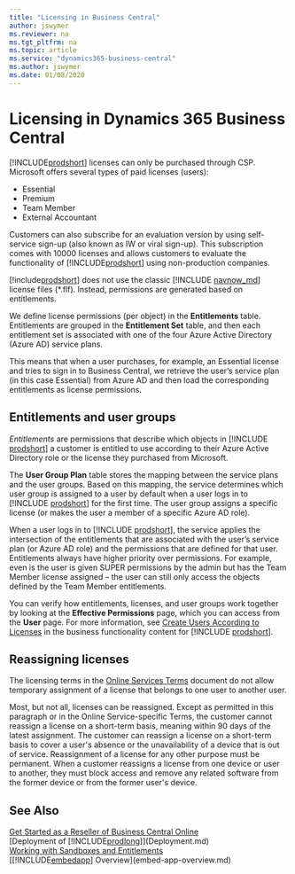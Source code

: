 ```yaml
---
title: "Licensing in Business Central"
author: jswymer
ms.reviewer: na
ms.tgt_pltfrm: na
ms.topic: article
ms.service: "dynamics365-business-central"
ms.author: jswymer
ms.date: 01/08/2020
---
```


# Licensing in Dynamics 365 Business Central

[!INCLUDE[prodshort](../developer/includes/prodshort.md)] licenses can only be purchased through CSP. Microsoft offers several types of paid licenses (users):

- Essential  
- Premium  
- Team Member  
- External Accountant  

Customers can also subscribe for an evaluation version by using self-service sign-up (also known as IW or viral sign-up). This subscription comes with 10000 licenses and allows customers to evaluate the functionality of [!INCLUDE[prodshort](../developer/includes/prodshort.md)] using non-production companies.  

[!include[prodshort](../developer/includes/prodshort.md)] does not use the classic [!INCLUDE [navnow_md](../developer/includes/navnow_md.md)] license files (*.flf). Instead, permissions are generated based on entitlements.  

We define license permissions (per object) in the **Entitlements** table. Entitlements are grouped in the **Entitlement Set** table, and then each entitlement set is associated with one of the four Azure Active Directory (Azure AD) service plans.  

This means that when a user purchases, for example, an Essential license and tries to sign in to Business Central, we retrieve the user’s service plan (in this case Essential) from Azure AD and then load the corresponding entitlements as license permissions.  

## Entitlements and user groups

*Entitlements* are permissions that describe which objects in [!INCLUDE [prodshort](../developer/includes/prodshort.md)] a customer is entitled to use according to their Azure Active Directory role or the license they purchased from Microsoft.  

The **User Group Plan** table stores the mapping between the service plans and the user groups. Based on this mapping, the service determines which user group is assigned to a user by default when a user logs in to [!INCLUDE [prodshort](../developer/includes/prodshort.md)] for the first time. The user group assigns a specific license (or makes the user a member of a specific Azure AD role).  

When a user logs in to [!INCLUDE [prodshort](../developer/includes/prodshort.md)], the service applies the intersection of the entitlements that are associated with the user’s service plan (or Azure AD role) and the permissions that are defined for that user. Entitlements always have higher priority over permissions. For example, even is the user is given SUPER permissions by the admin but has the Team Member license assigned – the user can still only access the objects defined by the Team Member entitlements.  

You can verify how entitlements, licenses, and user groups work together by looking at the **Effective Permissions** page, which you can access from the **User** page. For more information, see [Create Users According to Licenses](/dynamics365/business-central/ui-how-users-permissions) in the business functionality content for [!INCLUDE [prodshort](../developer/includes/prodshort.md)].  

## Reassigning licenses

The licensing terms in the [Online Services Terms](https://www.microsoft.com/licensing/product-licensing/products) document do not allow temporary assignment of a license that belongs to one user to another user.

Most, but not all, licenses can be reassigned. Except as permitted in this paragraph or in the Online Service-specific Terms, the customer cannot reassign a license on a short-term basis, meaning within 90 days of the latest assignment. The customer can reassign a license on a short-term basis to cover a user's absence or the unavailability of a device that is out of service. Reassignment of a license for any other purpose must be permanent. When a customer reassigns a license from one device or user to another, they must block access and remove any related software from the former device or from the former user's device.

## See Also  

[Get Started as a Reseller of Business Central Online](../administration/get-started-online.md)  
[Deployment of [!INCLUDE[prodlong](../developer/includes/prodlong.md)]](Deployment.md)  
[Working with Sandboxes and Entitlements](../developer/devenv-work-sandbox-entitlements.md)  
[[!INCLUDE[embedapp](../developer/includes/embedapp.md)] Overview](embed-app-overview.md)  
